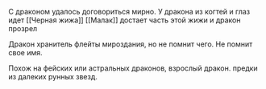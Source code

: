 С драконом удалось договориться мирно.
У дракона из когтей и глаз идет [[Черная жижа]]
[[Малак]] достает часть этой жижи и дракон прозрел

Дракон хранитель флейты мироздания, но не помнит чего. Не помнит свое имя.

Похож на фейских или астральных драконов, взрослый дракон.
предки из далеких рунных звезд. 

